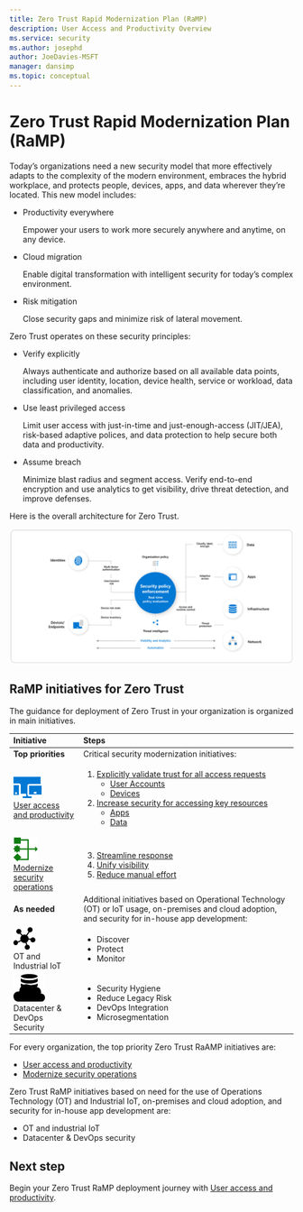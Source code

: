 ```yaml
---
title: Zero Trust Rapid Modernization Plan (RaMP)
description: User Access and Productivity Overview 
ms.service: security
ms.author: josephd
author: JoeDavies-MSFT
manager: dansimp
ms.topic: conceptual
---
```


# Zero Trust Rapid Modernization Plan (RaMP)

Today’s organizations need a new security model that more effectively adapts to the complexity of the modern environment, embraces the hybrid workplace, and protects people, devices, apps, and data wherever they’re located. This new model includes:

- Productivity everywhere

  Empower your users to work more securely anywhere and anytime, on any device.

- Cloud migration

  Enable digital transformation with intelligent security for today’s complex environment.

- Risk mitigation

  Close security gaps and minimize risk of lateral movement.

Zero Trust operates on these security principles:

- Verify explicitly

  Always authenticate and authorize based on all available data points, including user identity, location, device health, service or workload, data classification, and anomalies.

- Use least privileged access

  Limit user access with just-in-time and just-enough-access (JIT/JEA), risk-based adaptive polices, and data protection to help secure both data and productivity.

- Assume breach

  Minimize blast radius and segment access. Verify end-to-end encryption and use analytics to get visibility, drive threat detection, and improve defenses.

Here is the overall architecture for Zero Trust.

![The overall architecture for Zero Trust](./media/zero-trust-ramp-overview/zero-trust-architecture.png)

## RaMP initiatives for Zero Trust

The guidance for deployment of Zero Trust in your organization is organized in main initiatives.

| Initiative | Steps |
|:-------|:-----|
| **Top priorities** | Critical security modernization initiatives: |
| ![User Access and Productivity](./media/zero-trust-ramp-overview/user-access-icon.png) <br> [User access and productivity](user-access-productivity-overview.md) | <ol><li>[Explicitly validate trust for all access requests](user-access-productivity-validate-trust.md)<br><ul><li>[User Accounts](user-access-productivity-validate-trust.md#user-accounts)</li><li>[Devices](user-access-productivity-validate-trust.md#devices)</li></ul></li><li>[Increase security for accessing key resources](user-access-productivity-increase-security-access.md)<br><ul><li>[Apps](user-access-productivity-increase-security-access.md#apps)</li><li>[Data](user-access-productivity-increase-security-access.md#data)</li></ul></ol> |
| ![Modernize Security Operations](./media/zero-trust-ramp-overview/modernize-security-icon.png) <br> [Modernize security operations](modernize-security-operations-overview.md)  | <ol start="3"><li>[Streamline response](modernize-security-operations-streamline-response.md)</li><li>[Unify visibility](modernize-security-operations-unify-visibility.md)</li><li>[Reduce manual effort](modernize-security-operations-reduce-manual-effort.md)</li></li></ol>|
| **As needed** | Additional initiatives based on Operational Technology (OT) or IoT usage, on-premises and cloud adoption, and security for in-house app development: |
| ![OT and Industrial IoT](./media/zero-trust-ramp-overview/ot-iot-icon.png) <br> OT and Industrial IoT | <ul><li>Discover</li><li>Protect</li><li>Monitor</li></ul> |
| ![Datacenter & DevOps Security](./media/zero-trust-ramp-overview/dc-devops-icon.png) <br> Datacenter & DevOps Security | <ul><li>Security Hygiene</li><li>Reduce Legacy Risk</li><li>DevOps Integration</li><li>Microsegmentation</li></ul> |

<!--

User Access and Productivity

<ol><li>Explicitly validate trust for all access requests<br><ul><li>User Accounts</li><li>Devices</li></ul></li><li>Increase security for accessing key resources<br><ul><li>Apps</li><li>Data</li></ul><li>Governance</li></ol>

Modernize Security Operations


<ol start="4"><li>Streamine response</li><li>Unify visibility</li><li>Reduce manual effort</li></li></ol>



Operational Technology (OT) and Industrial IoT

<ul><li>Discover</li><li>Protect</li><li>Monitor</li></ul>


SLIDE GRAPHIC=========================================================

The guidance for deployment of Zero Trust in your organization is organized in main areas.

![RaMP areas for Zero Trust](./media/zero-trust-ramp-overview/zero-trust-ramp-pillars.png)

--> 

For every organization, the top priority Zero Trust RaAMP initiatives are:

- [User access and productivity](user-access-productivity-overview.md)
- [Modernize security operations](modernize-security-operations-overview.md)

Zero Trust RaMP initiatives based on need for the use of Operations Technology (OT) and Industrial IoT, on-premises and cloud adoption, and security for in-house app development are:

- OT and industrial IoT
- Datacenter & DevOps security

## Next step

Begin your Zero Trust RaMP deployment journey with [User access and productivity](user-access-productivity-overview.md).
